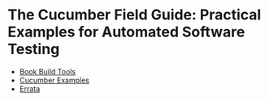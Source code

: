 # The Cucumber Field Guide: Practical Examples for Automated Software Testing

- [Book Build Tools](./book)
- [Cucumber Examples](./examples)
- [Errata](./Errata.md)